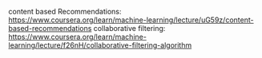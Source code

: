 content based Recommendations:
    https://www.coursera.org/learn/machine-learning/lecture/uG59z/content-based-recommendations
collaborative filtering:
    https://www.coursera.org/learn/machine-learning/lecture/f26nH/collaborative-filtering-algorithm
